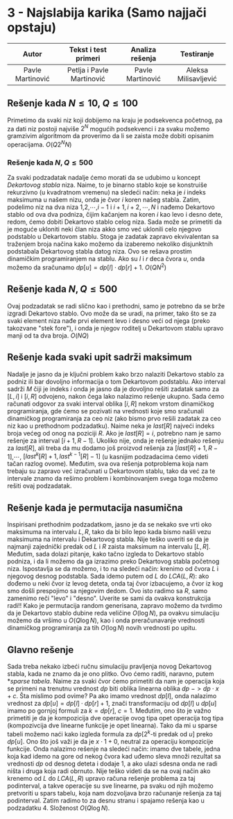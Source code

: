 ﻿# 3 - Najslabija karika (Samo najjači opstaju)

| Autor | Tekst i test primeri | Analiza rеšenja | Testiranje |
|:-:|:-:|:-:|:-:|
| Pavle Martinović | Petlja i Pavle Martinović | Pavle Martinović | Aleksa Milisavljević |

## Rešenje kada $N \leq 10$, $Q\leq100$

Primetimo da svaki niz koji dobijemo na kraju je podsekvenca početnog, pa za dati niz postoji najviše $2^N$ mogućih podsekvenci i za svaku možemo gramzivim algoritmom da proverimo da li se zaista može dobiti opisanim operacijama. $O(Q2^NN)$ 
### Rešenje kada $N,Q \leq 500$
Za svaki podzadatak nadalje ćemo morati da se udubimo u koncept *Dekartovog stabla* niza. Naime, to je binarno stablo koje se konstruiše rekurzivno (u kvadratnom vremenu) na sledeći način: neka je $i$ indeks maksimuma u našem nizu, onda je čvor $i$ koren našeg stabla. Zatim, podelimo niz na dva niza $1$,$2$,$\cdots$,$i-1$ i $i+1,i+2,\cdots,N$ i nađemo Dekartovo stablo od ova dva podniza, čijim kačanjem na koren $i$ kao levo i desno dete, redom, ćemo dobiti Dekartovo stablo celog niza. Sada može se primetiti da je moguće ukloniti neki član niza akko smo već uklonili celo njegovo podstablo u Dekartovom stablu. Stoga je zadatak zapravo ekvivalentan sa traženjem broja načina kako možemo da izaberemo nekoliko disjunktnih podstabala Dekartovog stabla datog niza. Ovo se rešava prostim dinamičkim programiranjem na stablu. Ako su $l$ i $r$ deca čvora $u$, onda možemo da sračunamo $dp[u]=dp[l]\cdot dp[r]+1$. $O(QN^2)$

## Rešenje kada $N,Q \leq 500$

Ovaj podzadatak se radi slično kao i prethodni, samo je potrebno da se brže izgradi Dekartovo stablo. Ovo može da se uradi, na primer, tako što se za svaki element niza nađe prvi element levo i desno veći od njega (preko takozvane "stek fore"), i onda je njegov roditelj u Dekartovom stablu upravo manji od ta dva broja. $O(NQ)$

## Rešenje kada svaki upit sadrži maksimum

Nadalje je jasno da je ključni problem kako brzo nalaziti Dekartovo stablo za podniz ili bar dovoljno informacija o tom Dekartovom podstablu. Ako interval sadrži $M$ čiji je indeks $i$ onda je jasno da je dovoljno rešiti zadatak samo za $[L,i]$ i $[i,R]$ odvojeno, nakon čega lako nalazimo rešenje ukupno. Sada ćemo računati odgovor za svaki interval oblika $[i,R]$ nekom vrstom dinamičkog programiranja, gde ćemo se pozivati na vrednosti koje smo sračunali dinamičkog programiranja za ceo niz (ako bismo prvo rešili zadatak za ceo niz kao u prethodnom podzadatku). Naime neka je $last[R]$ najveći indeks broja većeg od onog na poziciji $R$. Ako je $last[R]=i$, potrebno nam je samo rešenje za interval $[i+1,R-1]$. Ukoliko nije, onda je rešenje jednako rešenju za $last[R]$, ali treba da mu dodamo još proizvod rešenja za $[last[R]+1,R-1]$,$\cdots$, $[last^k[R]+1, last^{k-1}[R]-1]$ (u kasnijim podzadacima ćemo videti tačan razlog ovome). Međutim, sva ova rešenja potproblema koja nam trebaju su zapravo već izračunati u Dekartovom stablu, tako da već za te intervale znamo da rešimo problem i kombinovanjem svega toga možemo rešiti ovaj podzadatak. 

## Rešenje kada je permutacija nasumična

Inspirisani prethodnim podzadatkom, jasno je da se nekako sve vrti oko maksimuma na intervalu $L,R$, tako da bi bilo lepo kada bismo našli vezu maksimuma na intervalu i Dekartovog stabla. Nije teško uveriti se da je najmanji zajednički predak od $L$ i $R$ zaista maksimum na intervalu $[L,R]$. Međutim, sada dolazi pitanje, kako tačno izgleda to Dekartovo stablo podniza, i da li možemo da ga izrazimo preko Dekartovog stabla početnog niza. Ispostavlja se da možemo, i to na sledeći način: krenimo od čvora $L$ i njegovog desnog podstabla. Sada idemo putem od $L$ do $LCA(L,R)$: ako dođemo u neki čvor iz levog deteta, onda taj čvor izbacujemo, a čvor iz kog smo došli prespojimo sa njegovim dedom. Ovo isto radimo sa $R$, samo zamenimo reči "levo" i "desno". Uverite se sami da ovakva konstrukcija radi!! Kako je permutacija random generisana, zapravo možemo da tvrdimo da je Dekartovo stablo dubine reda veličine $O(\log N)$, pa ovakvu simulaciju možemo da vršimo u $O(Q\log N)$, kao i onda preračunavanje vrednosti dinamičkog programiranja za tih $O(\log N)$ novih vrednosti po upitu.

## Glavno rešenje
Sada treba nekako izbeći ručnu simulaciju pravljenja novog Dekartovog stabla, kada ne znamo da je ono plitko. Ovo ćemo raditi, naravno, putem **sparse tabela*. Naime za svaki čvor ćemo primetiti da nam je operacija koja se primeni na trenutnu vrednost $dp$ biti oblika linearna oblika $dp$ $->dp\cdot x+c$. Šta mislimo pod ovime? Pa ako imamo vrednost $dp[l]$, onda nalazimo vrednost za $dp[u]=dp[l]\cdot dp[r]+1$, znači transformaciju od $dp[l]$ u $dp[u]$ imamo po gornjoj formuli za $k=dp[r]$, $c=1$. Međutim, ono što je važno primetiti je da je kompozicija dve operacije ovog tipa opet operacija tog tipa (kompozivcija dve linearne funkcije je opet linearna). Tako da mi u sparse tabeli možemo naći kako izgleda formula za $dp[2^k\text{-ti predak od }u]$ preko $dp[u]$. Ono što još važi je da je $x\cdot1+0$, neutral za operaciju kompozicije funkcije. Onda nalazimo rešenje na sledeći način: imamo dve tabele, jedna koja kad idemo na gore od nekog čvora kad uđemo sleva množi rezultat sa vrednosti $dp$ od desnog deteta i dodaje $1$, a ako ulazi sdesna onda ne radi ništa i druga koja radi obrnuto. Nije teško videti da se na ovaj način ako krenemo od $L$ do $LCA(L,R)$ upravo računa rešenje problema za taj podinterval, a takve operacije su sve linearne, pa svaku od njih možemo pretvoriti u spars tabelu, koja nam dozvoljava brzo računanje rešenja za taj podinterval. Zatim radimo to za desnu stranu i spajamo rešenja kao u podzadatku $4$. Složenost $O(Q\log N)$. 
